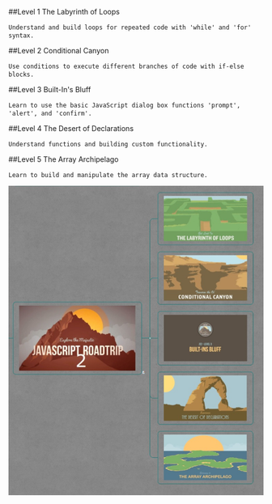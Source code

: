 ##Level 1 The Labyrinth of Loops
```
Understand and build loops for repeated code with 'while' and 'for' syntax.
```

##Level 2 Conditional Canyon
```
Use conditions to execute different branches of code with if-else blocks.
```

##Level 3 Built-In's Bluff
```
Learn to use the basic JavaScript dialog box functions 'prompt', 'alert', and 'confirm'.
```

##Level 4 The Desert of Declarations
```
Understand functions and building custom functionality.
```

##Level 5 The Array Archipelago
```
Learn to build and manipulate the array data structure.
```



![alt text](./jsrt2.jpg "Level 2")

